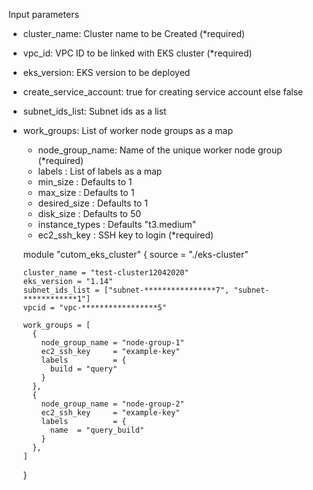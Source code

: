 Input parameters
  
  * cluster_name: Cluster name to be Created (*required)
  * vpc_id: VPC ID to be linked with EKS cluster (*required)
  * eks_version: EKS version to be deployed 
  * create_service_account: true for creating service account else false
  * subnet_ids_list: Subnet ids as a list

  
  * work_groups: List of worker node groups as a map 
     * node_group_name: Name of the unique worker node group  (*required)
     * labels         : List of labels as a map
     * min_size       : Defaults to 1
     * max_size       : Defaults to 1
     * desired_size   : Defaults to 1
     * disk_size      : Defaults to 50
     * instance_types : Defaults "t3.medium"
     * ec2_ssh_key    : SSH key to login (*required)


      module "cutom_eks_cluster" {
        source = "./eks-cluster"
    
        cluster_name = "test-cluster12042020"
        eks_version = "1.14"
        subnet_ids_list = ["subnet-****************7", "subnet-************1"]
        vpcid = "vpc-*****************5"
    
        work_groups = [
          {
            node_group_name = "node-group-1"
            ec2_ssh_key     = "example-key"
            labels          = {
              build = "query"
            }
          },
          {
            node_group_name = "node-group-2"
            ec2_ssh_key     = "example-key"
            labels          = {
              name  = "query_build"
            }
          },
        ]
      }
